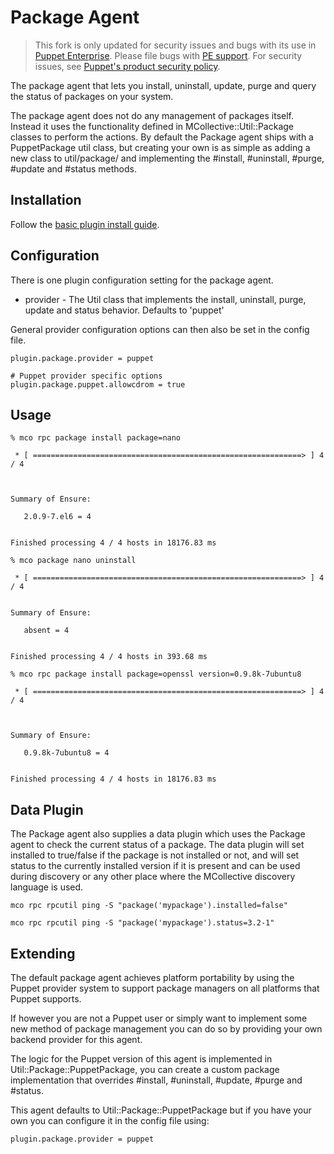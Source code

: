 # Package Agent

> This fork is only updated for security issues and bugs with its use in [Puppet Enterprise](https://puppet.com/products/puppet-enterprise).
> Please file bugs with [PE support](https://support.puppet.com).
> For security issues, see [Puppet's product security policy](https://puppet.com/docs/vulnerability-submission-process).

The package agent that lets you install, uninstall, update, purge and query the status of packages on your system.

The package agent does not do any management of packages itself. Instead it
uses the functionality defined in MCollective::Util::Package classes to
perform the actions. By default the Package agent ships with a PuppetPackage
util class, but creating your own is as simple as adding a new class to
util/package/ and implementing the #install, #uninstall, #purge, #update and #status
methods.

## Installation

Follow the [basic plugin install guide](https://docs.puppetlabs.com/mcollective/deploy/plugins.html).

## Configuration

There is one plugin configuration setting for the package agent.

* provider   - The Util class that implements the install, uninstall, purge, update and status behavior. Defaults to 'puppet'

General provider configuration options can then also be set in the config file.

```
plugin.package.provider = puppet

# Puppet provider specific options
plugin.package.puppet.allowcdrom = true

```

## Usage
```
% mco rpc package install package=nano

 * [ ============================================================> ] 4 / 4



Summary of Ensure:

   2.0.9-7.el6 = 4


Finished processing 4 / 4 hosts in 18176.83 ms
```

```
% mco package nano uninstall

 * [ ============================================================> ] 4 / 4


Summary of Ensure:

   absent = 4


Finished processing 4 / 4 hosts in 393.68 ms
```
```
% mco rpc package install package=openssl version=0.9.8k-7ubuntu8

 * [ ============================================================> ] 4 / 4



Summary of Ensure:

   0.9.8k-7ubuntu8 = 4


Finished processing 4 / 4 hosts in 18176.83 ms
```

## Data Plugin

The Package agent also supplies a data plugin which uses the Package agent to
check the current status of a package. The data plugin will set installed to
true/false if the package is not installed or not, and will set status to the
currently installed version if it is present and can be used during discovery
or any other place where the MCollective discovery language is used.

```
mco rpc rpcutil ping -S "package('mypackage').installed=false"

mco rpc rpcutil ping -S "package('mypackage').status=3.2-1"
```

## Extending

The default package agent achieves platform portability by using the Puppet
provider system to support package managers on all platforms that Puppet
supports.

If however you are not a Puppet user or simply want to implement some new
method of package management you can do so by providing your own backend
provider for this agent.

The logic for the Puppet version of this agent is implemented in
Util::Package::PuppetPackage, you can create a custom package implementation
that overrides #install, #uninstall, #update, #purge and #status.

This agent defaults to Util::Package::PuppetPackage but if you have your own
you can configure it in the config file using:

```
plugin.package.provider = puppet
```
